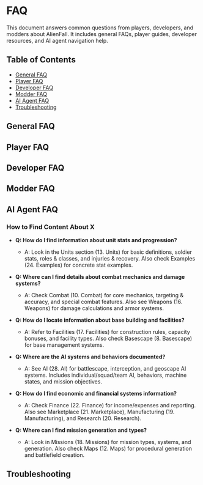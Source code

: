 # FAQ

This document answers common questions from players, developers, and modders about AlienFall. It includes general FAQs, player guides, developer resources, and AI agent navigation help.

## Table of Contents

- [General FAQ](#general-faq)
- [Player FAQ](#player-faq)
- [Developer FAQ](#developer-faq)
- [Modder FAQ](#modder-faq)
- [AI Agent FAQ](#ai-agent-faq)
- [Troubleshooting](#troubleshooting)

## General FAQ

## Player FAQ

## Developer FAQ

## Modder FAQ

## AI Agent FAQ

### How to Find Content About X
- **Q: How do I find information about unit stats and progression?**
  - A: Look in the Units section (13. Units) for basic definitions, soldier stats, roles & classes, and injuries & recovery. Also check Examples (24. Examples) for concrete stat examples.

- **Q: Where can I find details about combat mechanics and damage systems?**
  - A: Check Combat (10. Combat) for core mechanics, targeting & accuracy, and special combat features. Also see Weapons (16. Weapons) for damage calculations and armor systems.

- **Q: How do I locate information about base building and facilities?**
  - A: Refer to Facilities (17. Facilities) for construction rules, capacity bonuses, and facility types. Also check Basescape (8. Basescape) for base management systems.

- **Q: Where are the AI systems and behaviors documented?**
  - A: See AI (28. AI) for battlescape, interception, and geoscape AI systems. Includes individual/squad/team AI, behaviors, machine states, and mission objectives.

- **Q: How do I find economic and financial systems information?**
  - A: Check Finance (22. Finance) for income/expenses and reporting. Also see Marketplace (21. Marketplace), Manufacturing (19. Manufacturing), and Research (20. Research).

- **Q: Where can I find mission generation and types?**
  - A: Look in Missions (18. Missions) for mission types, systems, and generation. Also check Maps (12. Maps) for procedural generation and battlefield creation.

## Troubleshooting